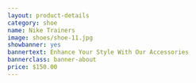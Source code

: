 ```yaml
---
layout: product-details
category: shoe
name: Nike Trainers
image: shoes/shoe-11.jpg
showbanner: yes
bannertext: Enhance Your Style With Our Accessories
bannerclass: banner-about
price: $150.00
---
```

